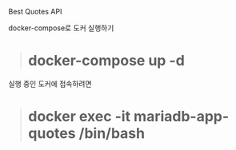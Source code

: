 Best Quotes API 

docker-compose로 도커 실행하기
># docker-compose up -d

실행 중인 도커에 접속하려면 
># docker exec -it mariadb-app-quotes /bin/bash